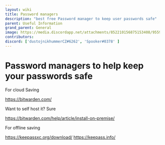```yaml
---
layout: wiki
title: Password managers
description: "best free Password manager to keep user passwords safe"
parent: Useful Information
grand_parent: General
image: https://media.discordapp.net/attachments/852210156875153408/955908527724068894/unknown.png
contributors:
discord: ['dustojnikhummerCZ#6262', 'Spooker#0378' ]
---
```


# Password managers to help keep your passwords safe

For cloud Saving

https://bitwarden.com/

Want to self host it? Sure

https://bitwarden.com/help/article/install-on-premise/

For offline saving

https://keepassxc.org/download/
https://keepass.info/
